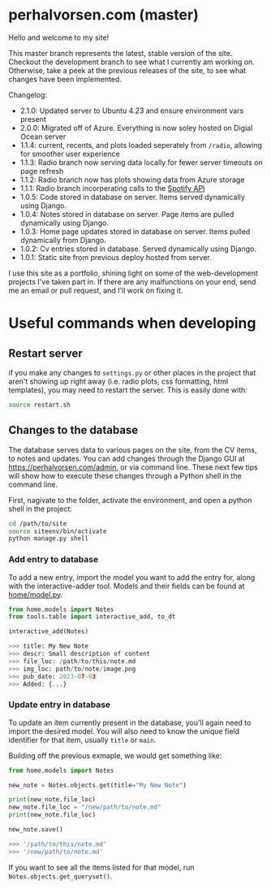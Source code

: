 # perhalvorsen.com (master)

Hello and welcome to my site!

This master branch represents the latest, stable version of the site.
Checkout the development branch to see what I currently am working on. 
Otherwise, take a peek at the previous releases of the site, to see what
 changes have been implemented.


Changelog:
- 2.1.0: Updated server to Ubuntu 4.23 and ensure environment vars present
- 2.0.0: Migrated off of Azure. Everything is now soley hosted on Digial Ocean server
- 1.1.4: current, recents, and plots loaded seperately from `/radio`, allowing for smoother user experience
- 1.1.3: Radio branch now serving data locally for fewer server timeouts on page refresh
- 1.1.2: Radio branch now has plots showing data from Azure storage
- 1.1.1: Radio branch incorperating calls to the [Spotify API](developers.spotify.com)
- 1.0.5: Code stored in database on server. Items served dynamically using Django.
- 1.0.4: Notes stored in database on server. Page items are pulled dynamically using Django.
- 1.0.3: Home page updates stored in database on server. Items pulled dynamically from Django.
- 1.0.2: Cv entries stored in database. Served dynamically using Django.
- 1.0.1: Static site from previous deploy hosted from server.


I use this site as a portfolio, shining light on some of the web-development 
projects I've taken part in.
If there are any malfunctions on your end, 
send me an email or pull request, and I'll work on
fixing it.


# Useful commands when developing

## Restart server 

if you make any changes to `settings.py` or other places in the project that aren't showing up right away (i.e. radio plots, css formatting, html templates),
 you may need to restart the server. This is easily done with:
```sh
source restart.sh
```

## Changes to the database 
The database serves data to various pages on the site, from the CV items, to notes and updates. 
You can add changes through the Django GUI at https://perhalvorsen.com/admin, or via command line. 
These next few tips will show how to execute these changes through a Python shell in the command line. 

First, nagivate to the folder, activate the environment, and open a python shell in the project:
```sh
cd /path/to/site
source siteenv/bin/activate
python manage.py shell
```

### Add entry to database

To add a new entry, import the model you want to add the entry for, along with the interactive-adder tool.
Models and their fields can be found at [home/model.py](home/models.py).

```python
from home.models import Notes
from tools.table import interactive_add, to_dt

interactive_add(Notes)

>>> title: My New Note
>>> descr: Small description of content
>>> file_loc: /path/to/this/note.md
>>> img_loc: path/to/note/image.png
>>> pub_date: 2023-07-03
>>> Added: {...}
``` 

### Update entry in database
To update an item currently present in the database, you'll again need to import the desired model.
You will also need to know the unique field identifier for that item, usually `title` or `main`.

Building off the previous exmaple, we would get something like:
```python
from home.models import Notes

new_note = Notes.objects.get(title="My New Note")

print(new_note.file_loc)
new_note.file_loc = "/new/path/to/note.md"
print(new_note.file_loc)

new_note.save()

>>> '/path/to/this/note.md'
>>> '/new/path/to/note.md'
```


If you want to see all the items listed for that model, run `Notes.objects.get_queryset()`. 

